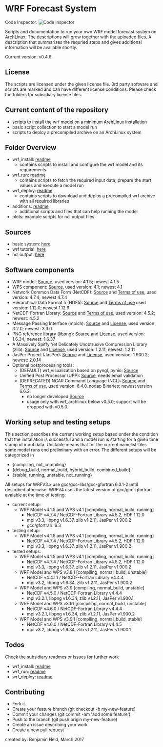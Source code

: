 # WRF Forecast System
Code Inspector: ![Code Inspector](https://www.code-inspector.com/project/863/status/svg)

Scripts and documentation to run your own WRF model forecast system on
ArchLinux. The descriptions will grow together with the uploaded files.
A description that summarizes the requried steps and gives additional
information will be available shortly.

Current version: v0.4.6

## License
The scripts are licensed under the given license file. 3rd party software and
scripts are marked and can have different license conditions. Please check the
folders for subsidiary license files.

## Current content of the repository
* scripts to install the wrf model on a minimum ArchLinux installation
* basic script collection to start a model run
* scripts to deploy a precompiled archive on an ArchLinux system 

## Folder Overview
* wrf_install: [readme](./wrf_install/README.md)
  * contains scripts to install and configure the wrf model and its requirements
* wrf_run: [readme](./wrf_run/README.md)
  * contains scripts to fetch the required input data, prepare the start values and execute a model run
* wrf_deploy: [readme](./wrf_deploy/README.md)
  * contains scripts to download and deploy a precompiled wrf archive with all required libraries
* additions: [readme](./additions/README.md)
  * additional scripts and files that can help running the model
* plots: example scripts for ncl output files

## Sources
* basic system: [here](https://wiki.archlinux.org/index.php/Installation_guide)
* wrf tutorial: [here](http://www2.mmm.ucar.edu/wrf/OnLineTutorial/compilation_tutorial.php)
* ncl output: [here](https://www.ncl.ucar.edu/Applications/)

## Software components
* WRF model: [Source](https://github.com/wrf-model/WRF/releases), used version: 4.1.5; newest 4.1.5
* WPS component: [Source](https://github.com/wrf-model/WPS/releases), used version: 4.1; newest 4.1
* Network Common Data Form (NetCDF): [Source](https://github.com/Unidata/netcdf-c/releases) and [Terms of use](https://www2.ucar.edu/terms-of-use), used version: 4.7.4; newest 4.7.4
* Hierarchical Data Format 5 (HDF5): [Source](https://support.hdfgroup.org/products/hdf5_tools/index.html) and [Terms of use](https://support.hdfgroup.org/ftp/HDF5/releases/COPYING) used version: 1.12.0; newest 1.12.6
* NetCDF-Fortran Library: [Source](https://github.com/Unidata/netcdf-fortran/releases) and [Terms of use](https://www2.ucar.edu/terms-of-use), used version: 4.5.2; newest: 4.5.2
* Message Passing Interface (mpich): [Source](https://www.mpich.org/) and [License](http://git.mpich.org/mpich.git/blob/HEAD:/COPYRIGHT), used version: 3.2.0; newest: 3.3.0
* PNG reference library (libpng): [Source](http://www.libpng.org/pub/png/libpng.html) and [License](http://www.libpng.org/pub/png/src/libpng-LICENSE.txt), used version: 1.6.34; newest: 1.6.37
* A Massively Spiffy Yet Delicately Unobtrusive Compression Library (zlib): [Source](http://www.zlib.net) and [License](http://www.zlib.net/zlib_license.html), used version: 1.2.11; newest: 1.2.11
* JasPer Project (JasPer): [Source](https://www.ece.uvic.ca/~frodo/jasper/) and [License](https://www.ece.uvic.ca/~frodo/jasper/LICENSE), used version: 1.900.2; newest: 2.0.14
* Optional postprocessing tools:
  - (DEFAULT) wrf_visualization based on pyngl, pynio: [Source](https://github.com/SettRaziel/wrf_visualization)
  - Unified Post Processor (UPP): [Source](http://www.dtcenter.org/wrf-nmm/users/downloads/index.php), needs email validation
  - (DEPRECATED) NCAR Command Language (NCL): [Source](https://www.ncl.ucar.edu/Download/) and [Terms of use](https://www2.ucar.edu/terms-of-use), 
    used version: 6.4.0_nodap Binaries; newest version 6.6.2; 
      * no longer developed [Source](https://www.ncl.ucar.edu/Document/Pivot_to_Python/september_2019_update.shtml)
      * usage only with wrf_archlinux below v0.5.0; support will be dropped with v0.5.0.

## Working setup and testing setups
This section describes the current working setup based under the condition that the installation is
successful and a model run is starting for a given time stamp of input data. Unstable means that for
the current namelist-files some model runs end preliminary with an error.
The different setups will be categorized in
* {compiling, not_compiling}
* {debug_build, normal_build, hybrid_build, combined_build}
* {stable, running, unstable, not_running}

All setups for WRFV3.x use gcc/gcc-libs/gcc-gfortran 6.3.1-2 until described otherwise.
WRFV4 uses the latest version of gcc/gcc-gfortran avaiable at the time of testing:
* current setup:
  - WRF Model v4.1.5 and WPS v4.1 [compiling, normal_build, running]
    - NetCDF v4.7.4 / NetCDF-Fortran Library v4.5.2, HDF 1.12.0
    - mpi v3.3, libpng v1.6.37, zlib v1.2.11, JasPer v1.900.2
    - gcc/gfortran: 9.3
* testing setup:
  - WRF Model v4.1.5 and WPS v4.1 [compiling, normal_build, running]
    - NetCDF v4.7.4 / NetCDF-Fortran Library v4.5.2, HDF 1.12.0
    - mpi v3.3, libpng v1.6.37, zlib v1.2.11, JasPer v1.900.2
* tested setups:
  - WRF Model v4.1.5 and WPS v4.1 [compiling, normal_build, running]
    - NetCDF v4.7.4 / NetCDF-Fortran Library v4.5.2, HDF 1.12.0
    - mpi v3.3, libpng v1.6.37, zlib v1.2.11, JasPer v1.900.2
  - WRF Model and WPS v3.8.1 [compiling, normal_build, unstable]
    - NetCDF v4.4.1.1 / NetCDF-Fortran Library v4.4.4
    - mpi v3.2, libpng v1.6.34, zlib v1.2.11, JasPer v1.900.2
  - WRF Model and WPS v3.9 [compiling, normal_build, unstable]
    - NetCDF v4.5.0 / NetCDF-Fortran Library v4.4.4
    - mpi v3.2.1, libpng v1.6.34, zlib v1.2.11, JasPer v1.900.1
  - WRF Model and WPS v3.91 [compiling, normal_build, unstable]
    - NetCDF v4.6.0 / NetCDF-Fortran Library v4.4.4
    - mpi v3.2.1, libpng v1.6.34, zlib v1.2.11, JasPer v1.900.2
  - WRF Model and WPS v3.9.1 [compiling, normal_build, stable]
    - NetCDF v4.6.0 / NetCDF-Fortran Library v4.4.5
    - mpi v3.2, libpng v1.6.34, zlib v1.2.11, JasPer v1.900.1

## Todos
Check the subsidiary readmes or issues for further work
* wrf_install: [readme](./wrf_install/README.md)
* wrf_run: [readme](./wrf_run/README.md)
* wrf_deploy: [readme](./wrf_deploy/README.md)

## Contributing
* Fork it
* Create your feature branch (git checkout -b my-new-feature)
* Commit your changes (git commit -am 'add some feature')
* Push to the branch (git push origin my-new-feature)
* Create an issue describing your work
* Create a new pull request

created by: Benjamin Held, March 2017
